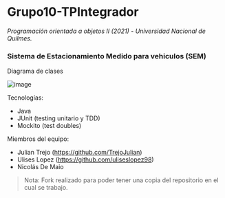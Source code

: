 # Grupo10-TPIntegrador

<em>Programación orientada a objetos II (2021) - Universidad Nacional de Quilmes.</em>


### Sistema de Estacionamiento Medido para vehiculos (SEM)


Diagrama de clases

![image](https://user-images.githubusercontent.com/71046657/168494526-3870310d-c64c-4611-887f-d76441f3033d.png)


Tecnologías:
- Java
- JUnit (testing unitario y TDD)
- Mockito (test doubles)

Miembros del equipo:
- Julian Trejo (https://github.com/TrejoJulian)
- Ulises Lopez (https://github.com/uliseslopez98)
- Nicolás De Maio

> Nota: Fork realizado para poder tener una copia del repositorio en el cual se trabajo.
